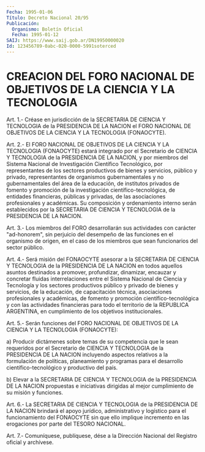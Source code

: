 ```yaml
---
Fecha: 1995-01-06
Título: Decreto Nacional 20/95
Publicación:
  Organismo: Boletín Oficial
  Fecha: 1995-01-12
SAIJ: https://www.saij.gob.ar/DN19950000020
Id: 123456789-0abc-020-0000-5991soterced
---
```

# CREACION DEL FORO NACIONAL DE OBJETIVOS DE LA CIENCIA Y LA TECNOLOGIA

<a id="1"></a>
Art.  1.- Créase en jurisdicción de la SECRETARIA DE CIENCIA Y TECNOLOGIA de  la  PRESIDENCIA  DE  LA  NACION  el FORO NACIONAL DE OBJETIVOS DE LA CIENCIA Y LA TECNOLOGIA (FONAOCYTE).

<a id="2"></a>
Art.  2.-  El  FORO  NACIONAL  DE OBJETIVOS DE LA CIENCIA Y LA TECNOLOGIA  (FONAOCYTE)  estará  integrado  por  el  Secretario  de CIENCIA  Y  TECNOLOGIA  de  la PRESIDENCIA  DE  LA  NACION,  y  por miembros  del  Sistema  Nacional    de    Investigación  Científico Tecnológico,  por  representantes  de los sectores  productivos  de bienes  y  servicios,  público  y  privado,    representantes    de organismos  gubernamentales  y  no  gubernamentales  del área de la educación,  de  institutos  privados de fomento y promoción  de  la investigación  científico-tecnológica,  de  entidades  financieras, públicas  y  privadas,    de    las  asociaciones  profesionales  y académicas. Su composición y ordenamiento interno serán establecidos  por  la SECRETARIA DE  CIENCIA  Y  TECNOLOGIA  de  la PRESIDENCIA DE LA NACION.

<a id="3"></a>
Art.  3.-  Los miembros del FORO desarrollarán sus actividades con carácter "ad-honorem",  sin  perjuicio  del  desempeño  de  las funciones  en  el  organismo  de origen, en el caso de los miembros que sean funcionarios del sector público.

<a id="4"></a>
Art. 4.- Será misión del FONAOCYTE asesorar a la SECRETARIA DE CIENCIA  Y  TECNOLOGIA  de  la  PRESIDENCIA  DE  LA NACION en todos aquellos  asuntos  destinados  a promover, profundizar,  dinamizar, encauzar  y  concretar  fluidas interrelaciones  entre  el  Sistema Nacional  de  Ciencia  y  Tecnología  y  los  sectores  productivos público  y privado de bienes  y  servicios,  de  la  educación,  de capacitación  técnica,  asociaciones profesionales y académicas, de fomento y promoción científico-tecnológica  y  con  las actividades financieras  para todo el territorio de la REPUBLICA ARGENTINA,  en cumplimiento de los objetivos institucionales.

<a id="5"></a>
Art.  5.- Serán funciones del FORO NACIONAL DE OBJETIVOS DE LA CIENCIA Y LA TECNOLOGIA (FONAOCYTE):

a) Producir  dictámenes  sobre temas de su competencia que le sean requeridos  por  el  Secretario  de  CIENCIA  Y  TECNOLOGIA  de  la PRESIDENCIA  DE  LA  NACION  incluyendo  aspectos  relativos  a  la formulación  de  políticas,    planeamiento  y  programas  para  el desarrollo  científico-tecnológico    y  productivo  del  país.

b)  Elevar  a  la  SECRETARIA  DE  CIENCIA  Y   TECNOLOGIA  de  la PRESIDENCIA  DE  LA  NACION propuestas e iniciativas  dirigidas  al mejor cumplimiento de su misión y funciones.

<a id="6"></a>
Art. 6.- La SECRETARIA DE CIENCIA Y TECNOLOGIA de la PRESIDENCIA DE LA NACION brindará el apoyo jurídico, administrativo  y  logístico  para  el funcionamiento del FONAOCYTE sin que ello implique incremento en las  erogaciones  por parte del TESORO NACIONAL.

<a id="7"></a>
Art. 7.- Comuníquese, publíquese, dése a la Dirección Nacional del Registro oficial y archívese.